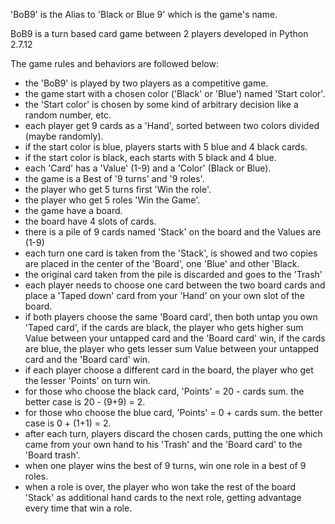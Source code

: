'BoB9' is the Alias to 'Black or Blue 9' which is the game's name.

BoB9 is a turn based card game between 2 players developed in Python 2.7.12

The game rules and behaviors are followed below:

- the 'BoB9' is played by two players as a competitive game.
- the game start with a chosen color ('Black' or 'Blue') named 'Start color'.
- the 'Start color' is chosen by some kind of arbitrary decision like a random number, etc.
- each player get 9 cards as a 'Hand', sorted between two colors divided (maybe randomly).
- if the start color is blue, players starts with 5 blue and 4 black cards.
- if the start color is black, each starts with 5 black and 4 blue.
- each 'Card' has a 'Value' (1-9) and a 'Color' (Black or Blue).
- the game is a Best of '9 turns' and '9 roles'.
- the player who get 5 turns first 'Win the role'.
- the player who get 5 roles 'Win the Game'.
- the game have a board.
- the board have 4 slots of cards.
- there is a pile of 9 cards named 'Stack' on the board and the Values are (1-9)
- each turn one card is taken from the 'Stack', is showed and two copies are placed in the center of the 'Board', one 'Blue' and other 'Black.
- the original card taken from the pile is discarded and goes to the 'Trash'
- each player needs to choose one card between the two board cards and place a 'Taped down' card from your 'Hand' on your own slot of the board.
- if both players choose the same 'Board card', then both untap you own 'Taped card', if the cards are black, the player who gets higher sum Value between your untapped card and the 'Board card' win, if the cards are blue, the player who gets lesser sum Value between your untapped card and the 'Board card' win.
- if each player choose a different card in the board, the player who get the lesser 'Points' on turn win.
- for those who choose the black card, 'Points' = 20 - cards sum. the better case is 20 - (9+9) = 2.
- for those who choose the blue card, 'Points' = 0 + cards sum. the better case is 0 + (1+1) = 2.
- after each turn, players discard the chosen cards, putting the one which came from your own hand to his 'Trash' and the 'Board card' to the 'Board trash'.
- when one player wins the best of 9 turns, win one role in a best of 9 roles.
- when a role is over, the player who won take the rest of the board 'Stack' as additional hand cards to the next role, getting advantage every time that win a role.
